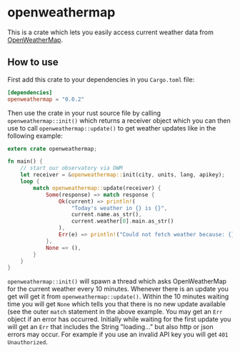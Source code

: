 # openweathermap

This is a crate which lets you easily access current weather data from [OpenWeatherMap](https://openweathermap.org/).

## How to use

First add this crate to your dependencies in you `Cargo.toml` file:

```toml
[dependencies]
openweathermap = "0.0.2"
```

Then use the crate in your rust source file by calling `openweathermap::init()` which returns a receiver object which you can then use to call `openweathermap::update()` to get weather updates like in the following example:

```rust
extern crate openweathermap;

fn main() {
    // start our observatory via OWM
    let receiver = &openweathermap::init(city, units, lang, apikey);
    loop {
        match openweathermap::update(receiver) {
            Some(response) => match response {
                Ok(current) => println!(
                    "Today's weather in {} is {}",
                    current.name.as_str(),
                    current.weather[0].main.as_str()
                ),
                Err(e) => println!("Could not fetch weather because: {}", e),
            },
            None => (),
        }
    }
}
```

`openweathermap::init()` will spawn a thread which asks OpenWeatherMap for the current weather every 10 minutes.
Whenever there is an update you get will get it from `openweathermap::update()`.
Within the 10 minutes waiting time you will get `None` which tells you that there is no new update available (see the outer `match` statement in the above example.
You may get an `Err` object if an error has occurred.
Initially while waiting for the first update you will get an `Err` that includes the String "loading..." but also http or json errors may occur.
For example if you use an invalid API key you will get `401 Unauthorized`.
